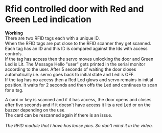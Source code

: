 # Rfid controlled door with Red and Green Led indication
<b>Working</b><br>
  There are two RFID tags each with a unique ID.<br>
  When the RFID tags are put close to the RFID scanner they get scanned.<br>
  Each tag has an ID and this ID is compared against the Ids with access controls.<br>
  If the tag has access then the servo moves unlocking the door and Green Led is Lit.
  The Message Hello "user" gets printed in the serial monitor according to the user.
  After 5 seconds of waiting the door closes automatically i.e. servo goes back to initial state and Led is OFF.<br>
  If the tag has no access then a Red Led glows and servo remains in initial position.
  It waits for 2 seconds and then offs the Led and continues to scan for a tag.<br>

A card or key is scanned and if it has access, the door opens and closes after five seconds and if it doesn't have access it lits a red Led or on the buzzer depending on the use.<br>
The card can be rescanned again if there is an issue.<br><br>
*The RFID module that I have has loose pins. So don't mind it in the video.*  

